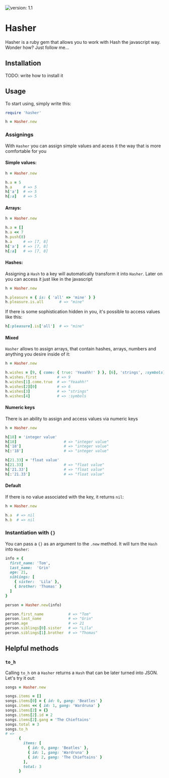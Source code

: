 ![version: 1.1](https://img.shields.io/badge/version-1.1-green.svg)

# Hasher

Hasher is a ruby gem that allows you to work with Hash the javascript way. Wonder how? Just follow me...

## Installation

TODO: write how to install it

## Usage

To start using, simply write this:

```ruby
require 'hasher'

h = Hasher.new
```

### Assignings

With `Hasher` you can assign simple values and acess it the way that is more comfortable for you

#### Simple values:
```ruby
h = Hasher.new

h.a = 5
h.a     # => 5
h['a']  # => 5
h[:a]   # => 5
```

#### Arrays:
```ruby
h = Hasher.new

h.a = []
h.a << 7
h.push(8)
h.a     # => [7, 8]
h['a']  # => [7, 8]
h[:a]   # => [7, 8]
```

#### Hashes:
Assigning a `Hash` to a key will automatically transform it into `Hasher`. Later on you can access it just like in the javascript
```ruby
h = Hasher.new

h.pleasure = { is: { 'all' => 'mine' } }
h.pleasure.is.all       # => "mine"
```
If there is some sophistication hidden in you, it's possible to access values like this:
```ruby
h[:pleasure].is['all']  # => "mine"
```

#### Mixed
`Hasher` allows to assign arrays, that contain hashes, arrays, numbers and anything you desire inside of it:
```ruby
h = Hasher.new

h.wishes = [9, { come: { true: 'Yeaahh!' } }, [6], 'strings', :symbols]
h.wishes.first         # => 9
h.wishes[1].come.true  # => "Yeaahh!"
h.wishes[2][0]         # => 6
h.wishes[3]            # => "strings"
h.wishes[4]            # => :symbols
```

#### Numeric keys
There is an ability to assign and access values via numeric keys
```ruby
h = Hasher.new

h[18] = 'integer value'
h[18]                     # => "integer value"
h['18']                   # => "integer value"
h[:'18']                  # => "integer value"

h[21.33] = 'float value'
h[21.33]                  # => "float value"
h['21.33']                # => "float value"
h[:'21.33']               # => "float value"
```

#### Default
If there is no value associated with the key, it returns `nil`:
```ruby
h = Hasher.new

h.a  # => nil
h.b  # => nil
```

### Instantiation with `{}`
You can pass a `{}` as an argument to the `.new` method. It will turn the `Hash` into `Hasher`:


```ruby
info = {
  first_name: 'Tom',
  last_name:  'Grin'
  age: 21,
  siblings: [
    { sister:  'Lila' },
    { brother: 'Thomas' }
  ]
}

person = Hasher.new(info)

person.first_name           # => "Tom"
person.last_name            # => "Grin"
person.age                  # => 21
person.siblings[0].sister   # => "Lila"
person.siblings[1].brother  # => "Thomas"
```

## Helpful methods

### `to_h`
Calling `to_h` on a `Hasher` returns a `Hash` that can be later turned into JSON. Let's try it out:
```ruby
songs = Hasher.new

songs.items = []
songs.items[0] = { id: 0, gang: 'Beatles' }
songs.items << { id: 1, gang: 'Wardruna' }
songs.items[2] = {}
songs.items[2].id = 2
songs.items[2].gang = 'The Chieftains'
songs.total = 3
songs.to_h
# =>
      {
        items: [
          { id: 0, gang: 'Beatles' },
          { id: 1, gang: 'Wardruna' }
          { id: 2, gang: 'The Chieftains' }
        ],
        total: 3
      }
```




